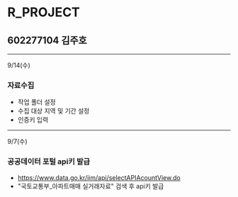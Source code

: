 # R_PROJECT
## 602277104 김주호
---
9/14(수)
### 자료수집
- 작업 폴더 설정
- 수집 대상 지역 및 기간 설정
- 인증키 입력
---
9/7(수)
### 공공데이터 포털 api키 발급
- https://www.data.go.kr/iim/api/selectAPIAcountView.do
- "국토교통부_아파트매매 실거래자료" 검색 후 api키 발급
